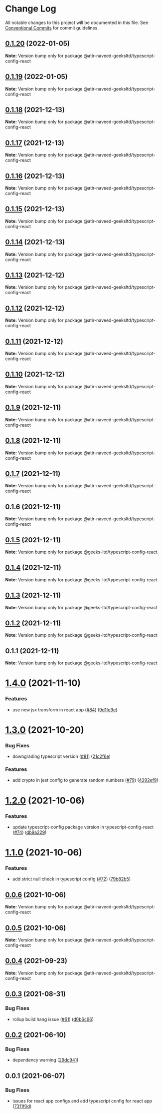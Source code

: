 # Change Log

All notable changes to this project will be documented in this file.
See [Conventional Commits](https://conventionalcommits.org) for commit guidelines.

## [0.1.20](https://github.com/atir-naveed-geeksltd/react-config/compare/@atir-naveed-geeksltd/typescript-config-react@0.1.19...@atir-naveed-geeksltd/typescript-config-react@0.1.20) (2022-01-05)

**Note:** Version bump only for package @atir-naveed-geeksltd/typescript-config-react





## [0.1.19](https://github.com/atir-naveed-geeksltd/react-config/compare/@atir-naveed-geeksltd/typescript-config-react@0.1.13...@atir-naveed-geeksltd/typescript-config-react@0.1.19) (2022-01-05)

**Note:** Version bump only for package @atir-naveed-geeksltd/typescript-config-react





## [0.1.18](https://github.com/atir-naveed-geeksltd/react-config/compare/@atir-naveed-geeksltd/typescript-config-react@0.1.13...@atir-naveed-geeksltd/typescript-config-react@0.1.18) (2021-12-13)

**Note:** Version bump only for package @atir-naveed-geeksltd/typescript-config-react





## [0.1.17](https://github.com/atir-naveed-geeksltd/react-config/compare/@atir-naveed-geeksltd/typescript-config-react@0.1.13...@atir-naveed-geeksltd/typescript-config-react@0.1.17) (2021-12-13)

**Note:** Version bump only for package @atir-naveed-geeksltd/typescript-config-react





## [0.1.16](https://github.com/atir-naveed-geeksltd/react-config/compare/@atir-naveed-geeksltd/typescript-config-react@0.1.13...@atir-naveed-geeksltd/typescript-config-react@0.1.16) (2021-12-13)

**Note:** Version bump only for package @atir-naveed-geeksltd/typescript-config-react






## [0.1.15](https://github.com/atir-naveed-geeksltd/react-config/compare/@atir-naveed-geeksltd/typescript-config-react@0.1.13...@atir-naveed-geeksltd/typescript-config-react@0.1.15) (2021-12-13)

**Note:** Version bump only for package @atir-naveed-geeksltd/typescript-config-react





## [0.1.14](https://github.com/atir-naveed-geeksltd/react-config/compare/@atir-naveed-geeksltd/typescript-config-react@0.1.13...@atir-naveed-geeksltd/typescript-config-react@0.1.14) (2021-12-13)

**Note:** Version bump only for package @atir-naveed-geeksltd/typescript-config-react





## [0.1.13](https://github.com/atir-naveed-geeksltd/react-config/compare/@atir-naveed-geeksltd/typescript-config-react@0.1.12...@atir-naveed-geeksltd/typescript-config-react@0.1.13) (2021-12-12)

**Note:** Version bump only for package @atir-naveed-geeksltd/typescript-config-react





## [0.1.12](https://github.com/atir-naveed-geeksltd/react-config/compare/@atir-naveed-geeksltd/typescript-config-react@0.1.11...@atir-naveed-geeksltd/typescript-config-react@0.1.12) (2021-12-12)

**Note:** Version bump only for package @atir-naveed-geeksltd/typescript-config-react





## [0.1.11](https://github.com/atir-naveed-geeksltd/react-config/compare/@atir-naveed-geeksltd/typescript-config-react@0.1.10...@atir-naveed-geeksltd/typescript-config-react@0.1.11) (2021-12-12)

**Note:** Version bump only for package @atir-naveed-geeksltd/typescript-config-react





## [0.1.10](https://github.com/atir-naveed-geeksltd/react-config/compare/@atir-naveed-geeksltd/typescript-config-react@0.1.9...@atir-naveed-geeksltd/typescript-config-react@0.1.10) (2021-12-12)

**Note:** Version bump only for package @atir-naveed-geeksltd/typescript-config-react





## [0.1.9](https://github.com/atir-naveed-geeksltd/react-config/compare/@atir-naveed-geeksltd/typescript-config-react@0.1.8...@atir-naveed-geeksltd/typescript-config-react@0.1.9) (2021-12-11)

**Note:** Version bump only for package @atir-naveed-geeksltd/typescript-config-react





## [0.1.8](https://github.com/atir-naveed-geeksltd/react-config/compare/@atir-naveed-geeksltd/typescript-config-react@0.1.7...@atir-naveed-geeksltd/typescript-config-react@0.1.8) (2021-12-11)

**Note:** Version bump only for package @atir-naveed-geeksltd/typescript-config-react





## [0.1.7](https://github.com/atir-naveed-geeksltd/react-config/compare/@atir-naveed-geeksltd/typescript-config-react@0.1.6...@atir-naveed-geeksltd/typescript-config-react@0.1.7) (2021-12-11)

**Note:** Version bump only for package @atir-naveed-geeksltd/typescript-config-react





## 0.1.6 (2021-12-11)

**Note:** Version bump only for package @atir-naveed-geeksltd/typescript-config-react






## [0.1.5](https://github.com/atir-naveed-geeksltd/react-config/compare/@geeks-ltd/typescript-config-react@0.1.4...@geeks-ltd/typescript-config-react@0.1.5) (2021-12-11)

**Note:** Version bump only for package @geeks-ltd/typescript-config-react





## [0.1.4](https://github.com/atir-naveed-geeksltd/react-config/compare/@geeks-ltd/typescript-config-react@0.1.3...@geeks-ltd/typescript-config-react@0.1.4) (2021-12-11)

**Note:** Version bump only for package @geeks-ltd/typescript-config-react





## [0.1.3](https://github.com/atir-naveed-geeksltd/react-config/compare/@geeks-ltd/typescript-config-react@0.1.2...@geeks-ltd/typescript-config-react@0.1.3) (2021-12-11)

**Note:** Version bump only for package @geeks-ltd/typescript-config-react





## [0.1.2](https://github.com/atir-naveed-geeksltd/react-config/compare/@geeks-ltd/typescript-config-react@0.1.1...@geeks-ltd/typescript-config-react@0.1.2) (2021-12-11)

**Note:** Version bump only for package @geeks-ltd/typescript-config-react





## 0.1.1 (2021-12-11)

**Note:** Version bump only for package @geeks-ltd/typescript-config-react






# [1.4.0](https://github.com/medly/configs/compare/@atir-naveed-geeksltd/typescript-config-react@1.3.0...@atir-naveed-geeksltd/typescript-config-react@1.4.0) (2021-11-10)


### Features

* use new jsx transform in react app ([#84](https://github.com/medly/configs/issues/84)) ([9d1fe9e](https://github.com/medly/configs/commit/9d1fe9ed081f20be214ae90a032673985dce5b69))





# [1.3.0](https://github.com/medly/configs/compare/@atir-naveed-geeksltd/typescript-config-react@1.2.0...@atir-naveed-geeksltd/typescript-config-react@1.3.0) (2021-10-20)


### Bug Fixes

* downgrading typescript version ([#81](https://github.com/medly/configs/issues/81)) ([21c2f6e](https://github.com/medly/configs/commit/21c2f6e646032a46b1c8546cf10156c836cea5f6))


### Features

* add crypto in jest config to generate random numbers ([#79](https://github.com/medly/configs/issues/79)) ([4292ef9](https://github.com/medly/configs/commit/4292ef9bd5d30a14bfec6c371deb8a9283f09f51))





# [1.2.0](https://github.com/medly/configs/compare/@atir-naveed-geeksltd/typescript-config-react@1.1.0...@atir-naveed-geeksltd/typescript-config-react@1.2.0) (2021-10-06)


### Features

* update typescript-config package version in typescript-config-react ([#74](https://github.com/medly/configs/issues/74)) ([db9a229](https://github.com/medly/configs/commit/db9a229e5214d47ad6e2688b01c384a6559d853e))





# [1.1.0](https://github.com/medly/configs/compare/@atir-naveed-geeksltd/typescript-config-react@0.0.6...@atir-naveed-geeksltd/typescript-config-react@1.1.0) (2021-10-06)


### Features

* add strict null check in typescript config ([#72](https://github.com/medly/configs/issues/72)) ([79b82b5](https://github.com/medly/configs/commit/79b82b5beb8331d66d5c989993707abdbba534ec))





## [0.0.6](https://github.com/medly/configs/compare/@atir-naveed-geeksltd/typescript-config-react@0.0.5...@atir-naveed-geeksltd/typescript-config-react@0.0.6) (2021-10-06)

**Note:** Version bump only for package @atir-naveed-geeksltd/typescript-config-react





## [0.0.5](https://github.com/medly/configs/compare/@atir-naveed-geeksltd/typescript-config-react@0.0.4...@atir-naveed-geeksltd/typescript-config-react@0.0.5) (2021-10-06)

**Note:** Version bump only for package @atir-naveed-geeksltd/typescript-config-react





## [0.0.4](https://github.com/medly/configs/compare/@atir-naveed-geeksltd/typescript-config-react@0.0.3...@atir-naveed-geeksltd/typescript-config-react@0.0.4) (2021-09-23)

**Note:** Version bump only for package @atir-naveed-geeksltd/typescript-config-react





## [0.0.3](https://github.com/medly/configs/compare/@atir-naveed-geeksltd/typescript-config-react@0.0.2...@atir-naveed-geeksltd/typescript-config-react@0.0.3) (2021-08-31)


### Bug Fixes

* rollup build hang issue ([#61](https://github.com/medly/configs/issues/61)) ([d0b6c96](https://github.com/medly/configs/commit/d0b6c968396f5c293839b6aabf780ccffbd45cab))





## [0.0.2](https://github.com/medly/configs/compare/@atir-naveed-geeksltd/typescript-config-react@0.0.1...@atir-naveed-geeksltd/typescript-config-react@0.0.2) (2021-06-10)


### Bug Fixes

* dependency warning ([29dc941](https://github.com/medly/configs/commit/29dc9416844032c6d3680fdbecaa3054af4f31f5))





## 0.0.1 (2021-06-07)


### Bug Fixes

* issues for react app configs and add typescript config for react app ([7311f0d](https://github.com/medly/configs/commit/7311f0d210dfd264757b97375e504cc6c097074b))
